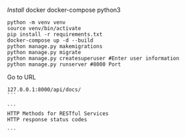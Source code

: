 *Install*
docker
docker-compose 
python3

```
python -m venv venv
source venv/bin/activate
pip install -r requirements.txt
docker-compose up -d --build
python manage.py makemigrations
python manage.py migrate
python manage.py createsuperuser #Enter user information
python manage.py runserver #8000 Port
```
Go to URL
````
127.0.0.1:8000/api/docs/
```

```
HTTP Methods for RESTful Services
HTTP response status codes

```